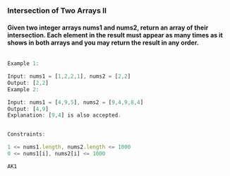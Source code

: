 ### Intersection of Two Arrays II

#### Given two integer arrays nums1 and nums2, return an array of their intersection. Each element in the result must appear as many times as it shows in both arrays and you may return the result in any order.

 ```js

Example 1:

Input: nums1 = [1,2,2,1], nums2 = [2,2]
Output: [2,2]
Example 2:

Input: nums1 = [4,9,5], nums2 = [9,4,9,8,4]
Output: [4,9]
Explanation: [9,4] is also accepted.
 

Constraints:

1 <= nums1.length, nums2.length <= 1000
0 <= nums1[i], nums2[i] <= 1000
 
 ```
 
`AK1`
